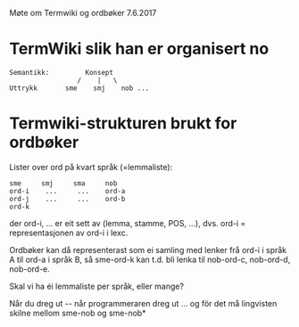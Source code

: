 Møte om Termwiki og ordbøker 7.6.2017

# TermWiki slik han er organisert no

```
Semantikk:         Konsept
                 /    |   \
Uttrykk       sme    smj    nob ...
```

# Termwiki-strukturen brukt for ordbøker

Lister over ord på kvart språk (=lemmaliste):

```
sme     smj     sma     nob
ord-i    ...     ...    ord-a
ord-j    ...     ...    ord-b
ord-k
```

der ord-i, ... er eit sett av (lemma, stamme, POS, ...), dvs. ord-i = representasjonen av ord-i i lexc.

Ordbøker kan då representerast som ei samling med lenker frå ord-i i språk A til
ord-a i språk B, så sme-ord-k kan t.d. bli lenka til nob-ord-c, nob-ord-d,
nob-ord-e.

Skal vi ha éi lemmaliste per språk, eller mange?

Når du dreg ut -- når programmeraren dreg ut
... og för det må lingvisten skilne mellom sme-nob og sme-nob*
